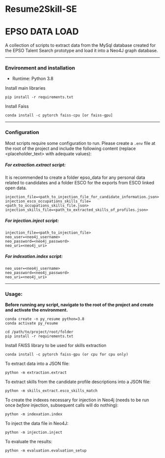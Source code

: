 # Resume2Skill-SE

# EPSO DATA LOAD

A collection of scripts to extract data from the MySql database created for the EPSO Talent Search prototype and load it 
into a Neo4J graph database.

-----
### Environment and installation

- Runtime: Python 3.8

Install main libraries

```commandline
pip install -r requirements.txt
```
Install Faiss
```commandline
conda install -c pytorch faiss-cpu [or faiss-gpu]
```


-----
### Configuration

Most scripts require some configuration to run. Please create a ```.env``` file at the root of the project and include 
the following content (replace <placeholder_text> with adequate values):

##### For extraction.extract script:

It is recommended to create a folder epso_data for any personal data related to candidates
and a folder ESCO for the exports from ESCO linked open data.

```
injection_file=<path_to_injection_file_for_candidate_information.json>
injection_esco_occupations_skills_file=<path_to_occupations_skills_file.json>
injection_skills_file=<path_to_extracted_skills_of_profiles.json>
```

##### For injection.inject script:

```
injection_file=<path_to_injection_file>
neo_user=<neo4j_username>
neo_password=<neo4j_password>
neo_uri=<neo4j_uri>
```

##### For indexation.index script:

```
neo_user=<neo4j_username>
neo_password=<neo4j_password>
neo_uri=<neo4j_uri>
```



-----

### Usage:

**Before running any script, navigate to the root of the project and create and activate the environment.**

```commandline
conda create -n py_resume python=3.8
conda activate py_resume
```

```commandline
cd /path/to/project/root/folder
pip install -r requirements.txt
```


Install FAISS library to be used for skills extraction

```commandline
conda install -c pytorch faiss-gpu (or cpu for cpu only)
```

To extract data into a JSON file:

```commandline
python -m extraction.extract
```

To extract skills from the candidate profile descriptions into a JSON file:

```commandline
python -m skills_extract.esco_skills_match
```

To create the indexes necessary for injection in Neo4j (needs to be run once *before* injection, subsequent calls will do 
nothing):

```commandline
python -m indexation.index
```
To inject the data file in Neo4J:

```commandline
python -m injection.inject
```

To evaluate the results:

```commandline
python -m evaluation.evaluation_setup
```
